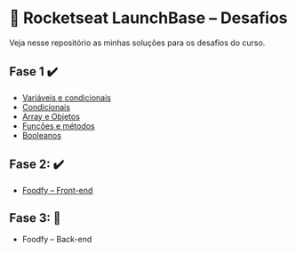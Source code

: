 # 	:rocket: Rocketseat LaunchBase – Desafios

Veja nesse repositório as minhas soluções para os desafios do curso. 

## Fase 1 :heavy_check_mark:

* [Variáveis e condicionais](https://github.com/dhiego-gomes/rocketseat-launchbase-desafios/tree/master/01-variaveis-operadores)
* [Condicionais](https://github.com/dhiego-gomes/rocketseat-launchbase-desafios/tree/master/02-condicionais)
* [Array e Objetos](https://github.com/dhiego-gomes/rocketseat-launchbase-desafios/tree/master/03-array-objetos)
* [Funções e métodos](https://github.com/dhiego-gomes/rocketseat-launchbase-desafios/tree/master/04-funcoes-metodos)
* [Booleanos](https://github.com/dhiego-gomes/rocketseat-launchbase-desafios/tree/master/05-booleanos)

## Fase 2: :heavy_check_mark:

* [Foodfy – Front-end](https://github.com/dhiego-gomes/rocketseat-launchbase-desafios/tree/master/foodfy)

## Fase 3: :construction:
* Foodfy – Back-end 
